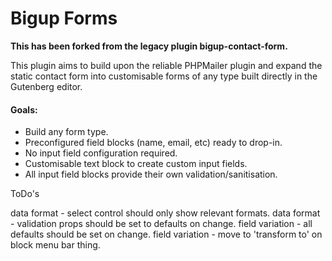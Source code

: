 # Bigup Forms

**This has been forked from the legacy plugin bigup-contact-form.**

This plugin aims to build upon the reliable PHPMailer plugin and expand the static contact form into
customisable forms of any type built directly in the Gutenberg editor.

#### Goals:

- Build any form type.
- Preconfigured field blocks (name, email, etc) ready to drop-in.
- No input field configuration required.
- Customisable text block to create custom input fields.
- All input field blocks provide their own validation/sanitisation.



ToDo's

data format - select control should only show relevant formats.
data format - validation props should be set to defaults on change.
field variation - all defaults should be set on change.
field variation - move to 'transform to' on block menu bar thing.